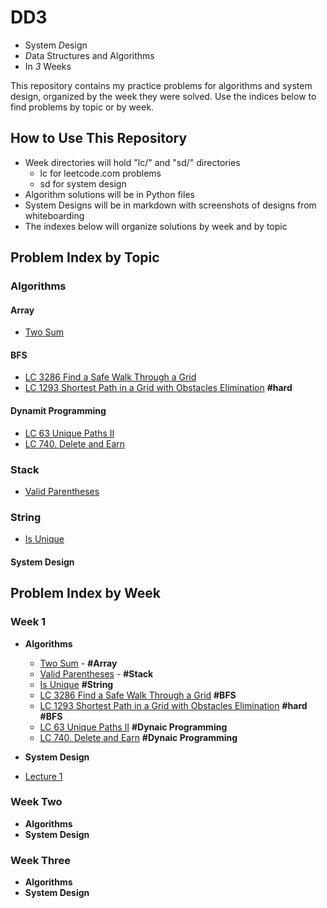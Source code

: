 # DD3

- System *D*esign
- *D*ata Structures and Algorithms
- In *3* Weeks

This repository contains my practice problems for algorithms and system design, organized by the week they were solved.
Use the indices below to find problems by topic or by week.

## How to Use This Repository

- Week directories will hold "lc/" and "sd/" directories
    - lc for leetcode.com problems
    - sd for system design
- Algorithm solutions will be in Python files
- System Designs will be in markdown with screenshots of designs from whiteboarding
- The indexes below will organize solutions by week and by topic

## Problem Index by Topic

### Algorithms

#### Array

- [Two Sum](week1/lc/two_sum.py)

#### BFS

- [LC 3286 Find a Safe Walk Through a Grid](week1/lc/3286.py)
- [LC 1293 Shortest Path in a Grid with Obstacles Elimination](week1/lc/1293.py) **\#hard**

#### Dynamit Programming

- [LC 63 Unique Paths II](week2/lc/unique_paths_2.py)
- [LC 740. Delete and Earn](week2/lc/delete_and_earn.py)

### Stack

- [Valid Parentheses](week1/lc/valid_parentheses.py)

### String

- [Is Unique](week1/ctci/is_unique/question.md)

#### System Design

## Problem Index by Week

### Week 1

- **Algorithms**
    - [Two Sum](week1/lc/two_sum.py) - **\#Array**
    - [Valid Parentheses](week1/lc/valid_parentheses.py) - **\#Stack**
    - [Is Unique](week1/ctci/is_unique/question.md) **\#String**
    - [LC 3286 Find a Safe Walk Through a Grid](week1/lc/3286.py) **\#BFS**
    - [LC 1293 Shortest Path in a Grid with Obstacles Elimination](week1/lc/1293.py) **\#hard \#BFS**
    - [LC 63 Unique Paths II](week2/lc/unique_paths_2.py) **\#Dynaic Programming**
    - [LC 740. Delete and Earn](week2/lc/delete_and_earn.py) **\#Dynaic Programming**

- **System Design**
- [Lecture 1](notes/sd_lecture_notes.md#lecture-1-how-to-system-design)

### Week Two

- **Algorithms**
- **System Design**

### Week Three

- **Algorithms**
- **System Design**